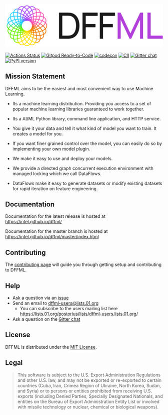 ![Logo](https://raw.githubusercontent.com/intel/dffml/master/docs/images/logo-lightmode.svg)

[![Actions Status](https://github.com/intel/dffml/workflows/Tests/badge.svg?branch=master&event=push)](https://github.com/intel/dffml/actions)
[![Gitpod Ready-to-Code](https://img.shields.io/badge/Gitpod-ready--to--code-blue?logo=gitpod)](https://gitpod.io/#https://github.com/intel/dffml)
[![codecov](https://codecov.io/gh/intel/dffml/branch/master/graph/badge.svg)](https://codecov.io/gh/intel/dffml)
[![CII](https://bestpractices.coreinfrastructure.org/projects/2594/badge)](https://bestpractices.coreinfrastructure.org/projects/2594)
[![Gitter chat](https://badges.gitter.im/gitterHQ/gitter.svg)](https://gitter.im/dffml/community)
[![PyPI version](https://img.shields.io/pypi/v/dffml.svg)](https://pypi.org/project/dffml)

## Mission Statement

DFFML aims to be the easiest and most convenient way to use Machine Learning.

- Its a machine learning distribution. Providing you access to a set of popular
  machine learning libraries guaranteed to work together.

- Its a AI/ML Python library, command line application, and HTTP service.

- You give it your data and tell it what kind of model you want to train. It
  creates a model for you.

- If you want finer grained control over the model, you can easily do so by
  implementing your own model plugin.

- We make it easy to use and deploy your models.

- We provide a directed graph concurrent execution environment with managed
  locking which we call DataFlows.

- DataFlows make it easy to generate datasets or modify existing datasets for
  rapid iteration on feature engineering.

## Documentation

Documentation for the latest release is hosted at https://intel.github.io/dffml/

Documentation for the master branch is hosted at
https://intel.github.io/dffml/master/index.html

## Contributing

The [contributing page](https://intel.github.io/dffml/master/contributing/index.html)
will guide you through getting setup and contributing to DFFML.

## Help

- Ask a question via an [issue](https://github.com/intel/dffml/issues/new?assignees=&labels=question&template=question.md&title=question%3A+)
- Send an email to dffml-users@lists.01.org
  - You can subscribe to the users mailing list here
    https://lists.01.org/postorius/lists/dffml-users.lists.01.org/
- Ask a question on the [Gitter chat](https://gitter.im/dffml/community)

## License

DFFML is distributed under the [MIT License](LICENSE).

## Legal

> This software is subject to the U.S. Export Administration Regulations and
> other U.S. law, and may not be exported or re-exported to certain countries
> (Cuba, Iran, Crimea Region of Ukraine, North Korea, Sudan, and Syria) or to
> persons or entities prohibited from receiving U.S. exports (including
> Denied Parties, Specially Designated Nationals, and entities on the Bureau
> of Export Administration Entity List or involved with missile technology or
> nuclear, chemical or biological weapons).
